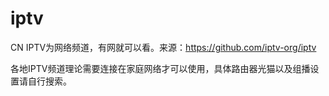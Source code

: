 # iptv

CN IPTV为网络频道，有网就可以看。来源：https://github.com/iptv-org/iptv

各地IPTV频道理论需要连接在家庭网络才可以使用，具体路由器光猫以及组播设置请自行搜索。
